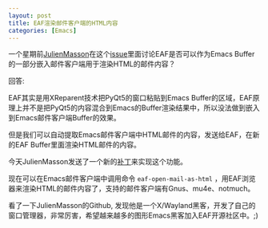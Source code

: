 ```yaml
---
layout: post
title: EAF渲染邮件客户端的HTML内容
categories: [Emacs]
---
```


一个星期前[JulienMasson](https://github.com/JulienMasson)在这个[issue](https://github.com/manateelazycat/emacs-application-framework/issues/181)里面讨论EAF是否可以作为Emacs Buffer的一部分嵌入邮件客户端用于渲染HTML的邮件内容？

回答:

EAF其实是用XReparent技术把PyQt5的窗口粘贴到Emacs Buffer的区域，EAF原理上并不是把PyQt5的内容混合到Emacs的Buffer渲染结果中，所以没法做到嵌入到Emacs邮件客户端Buffer的效果。

但是我们可以自动提取Emacs邮件客户端中HTML邮件的内容，发送给EAF，在新的EAF Buffer里面渲染HTML邮件的内容。

今天JulienMasson发送了一个新的[补丁](https://github.com/manateelazycat/emacs-application-framework/commit/9ddfacfb95b81e793b33d41eaf527839b54a715d)来实现这个功能。

现在可以在Emacs邮件客户端中调用命令 ```eaf-open-mail-as-html``` ，用EAF浏览器来渲染HTML的邮件内容了，支持的邮件客户端有Gnus、mu4e、notmuch。

看了一下JulienMasson的Github, 发现他是一个X/Wayland黑客，开发了自己的窗口管理器，非常厉害，希望越来越多的图形Emacs黑客加入EAF开源社区中。;)
